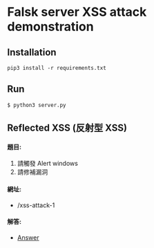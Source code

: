 # Falsk server XSS attack demonstration

## Installation
```bash=
pip3 install -r requirements.txt
```

## Run
```bash=
$ python3 server.py
```

## Reflected XSS (反射型 XSS)

#### 題目:
1. 請觸發 Alert windows
2. 請修補漏洞

#### 網址:
- /xss-attack-1

#### 解答:
- [Answer](https://github.com/yillkid/ntc-white-hat/tree/master/answer-xss-flask-server/001)
